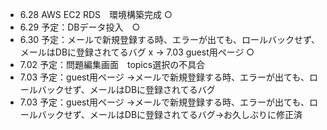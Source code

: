 - 6.28 AWS EC2 RDS　環境構築完成 ○
- 6.29 予定：DBデータ投入　○
- 6.30 予定：メールで新規登録する時、エラーが出ても、ロールバックせず、メールはDBに登録されてるバグ x -> 7.03 guest用ページ ○
- 7.02 予定：問題編集画面　topics選択の不具合 
- 7.03 予定：guest用ページ ->メールで新規登録する時、エラーが出ても、ロールバックせず、メールはDBに登録されてるバグ 
- 7.03 予定：guest用ページ ->メールで新規登録する時、エラーが出ても、ロールバックせず、メールはDBに登録されてるバグ→お久しぶりに修正済 




